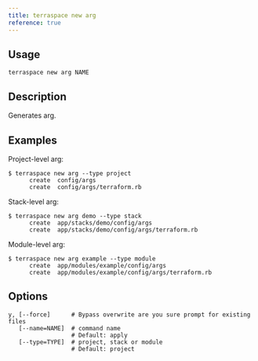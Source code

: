 ```yaml
---
title: terraspace new arg
reference: true
---
```


## Usage

    terraspace new arg NAME

## Description

Generates arg.

## Examples

Project-level arg:

    $ terraspace new arg --type project
          create  config/args
          create  config/args/terraform.rb

Stack-level arg:

    $ terraspace new arg demo --type stack
          create  app/stacks/demo/config/args
          create  app/stacks/demo/config/args/terraform.rb

Module-level arg:

    $ terraspace new arg example --type module
          create  app/modules/example/config/args
          create  app/modules/example/config/args/terraform.rb


## Options

```
y, [--force]      # Bypass overwrite are you sure prompt for existing files
   [--name=NAME]  # command name
                  # Default: apply
   [--type=TYPE]  # project, stack or module
                  # Default: project
```

